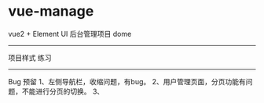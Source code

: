 # vue-manage
vue2 + Element UI 后台管理项目 dome
<hr>
项目样式 练习
<hr>

Bug 预留
1、左侧导航栏，收缩问题，有bug。
2、用户管理页面，分页功能有问题，不能进行分页的切换。
3、
